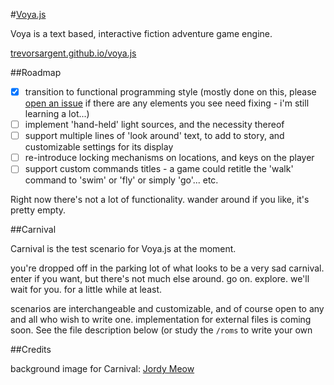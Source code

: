 #[Voya.js](http://trevorsargent.github.io/voya.js)

Voya is a text based, interactive fiction adventure game engine.

[trevorsargent.github.io/voya.js](http://trevorsargent.github.io/voya.js)

##Roadmap

 - [x] transition to functional programming style (mostly done on this, please [open an issue](https://github.com/trevorsargent/voya.js/issues/new) if there are any elements you see need fixing - i'm still learning a lot...)   
 - [ ] implement 'hand-held' light sources, and the necessity thereof
 - [ ] support multiple lines of 'look around' text, to add to story, and customizable settings for its display
 - [ ] re-introduce locking mechanisms on locations, and keys on the player
 - [ ] support custom commands titles - a game could retitle the 'walk' command to 'swim' or 'fly' or simply 'go'... etc.

 Right now there's not a lot of functionality. wander around if you like, it's pretty empty.



##Carnival

Carnival is the test scenario for Voya.js at the moment.

you're dropped off in the parking lot of what looks to be a very sad carnival.  enter if you want, but there's not much else around.  go on. explore. we'll wait for you. for a little while at least.

scenarios are interchangeable and customizable, and of course open to any and all who wish to write one. implementation for external files is coming soon. See the file description below (or study the `/roms` to write your own

##Credits

background image for Carnival: [Jordy Meow](http://www.totorotimes.com/urban-exploration/nara-dreamland-abandoned-rollercoasters/)
